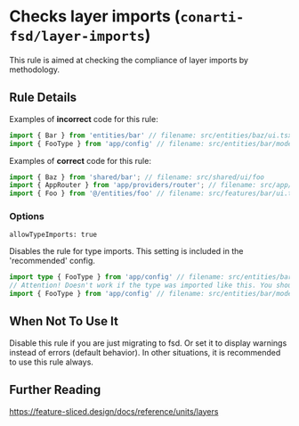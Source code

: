 # Checks layer imports (`conarti-fsd/layer-imports`)

This rule is aimed at checking the compliance of layer imports by methodology.

## Rule Details

Examples of **incorrect** code for this rule:

```js
import { Bar } from 'entities/bar' // filename: src/entities/baz/ui.tsx 
import { FooType } from 'app/config' // filename: src/entities/bar/model.tsx 
```

Examples of **correct** code for this rule:

```js
import { Baz } from 'shared/bar'; // filename: src/shared/ui/foo
import { AppRouter } from 'app/providers/router'; // filename: src/app/App.tsx
import { Foo } from '@/entities/foo' // filename: src/features/bar/ui.tsx 
```

### Options

`allowTypeImports: true`

Disables the rule for type imports. This setting is included in the 'recommended' config.

```typescript
import type { FooType } from 'app/config' // filename: src/entities/bar/model.tsx
// Attention! Doesn't work if the type was imported like this. You should always use 'type' prefix
import { FooType } from 'app/config' // filename: src/entities/bar/model.tsx - still ERROR
```

## When Not To Use It

Disable this rule if you are just migrating to fsd. Or set it to display warnings instead of errors (default behavior).
In other situations, it is recommended to use this rule always.

## Further Reading

https://feature-sliced.design/docs/reference/units/layers
